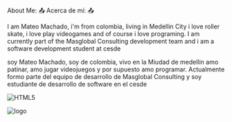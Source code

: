 About Me: :outbox_tray:
Acerca de mí: :outbox_tray:

I am Mateo Machado, i'm from colombia, living in Medellin City
i love roller skate, i love play videogames and of course i love programing.
I am currently part of the Masglobal Consulting development team and i am a software development student at cesde


soy Mateo Machado, soy de colombia, vivo en la Miudad de medellin
amo patinar, amo jugar videojuegos y por supuesto amo programar.
Actualmente formo parte del equipo de desarrollo de Masglobal Consulting y soy estudiante de desarrollo de software en el cesde

![HTML5](https://img.shields.io/badge/html5-%23E34F26.svg?style=for-the-badge&logo=html5&logoColor=white)




![logo](https://firebasestorage.googleapis.com/v0/b/proyecto1cesdemm.appspot.com/o/imagen%201.jpg?alt=media&token=a22de3ba-4bc5-41a7-98cf-169184871831)




